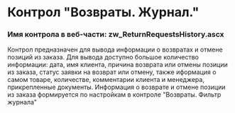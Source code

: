 ﻿---
description: 2.4.9.3
---
# Контрол "Возвраты. Журнал."
### Имя контрола в веб-части: zw_ReturnRequestsHistory.ascx
Контрол предназначен для вывода информации о возвратах и отмене позиций из заказа.
Для вывода доступно большое количество информации: дата, имя клиента, причина возврата или отмены позиции из заказа, статус заявки на возврат или отмену, также иформация о самом товаре, количестве, комментарии клиента и менеджера, прикрепленные документы.
Информация о возврате и отмене позиции из заказа формируется по настройкам в контроле "Возвраты. Фильтр журнала"
